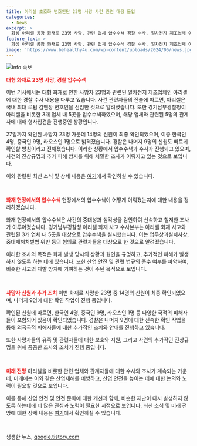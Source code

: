 ```yaml
---
title: 아리셀 초호화 변호인단 23명 사망 사건 관련 대응 돌입
categories:
  - News
excerpt: >
  화성 아리셀 공장 화재로 23명 사망, 관련 업체 압수수색 경찰 수사. 일차전지 제조업체 아리셀, 국내 최대 로펌 김앤장 변호인 선임. 경기남부경찰, 화재와 관련된 3개 업체 내 5곳 압수수색. 5명 형사입건 박순관 아리셀 대표 등. 사망자 23명 중 14명 신원 확인, 경찰은 나머지 신속 확인 방침. (출처: 뉴스1)
feature_text: >
  화성 아리셀 공장 화재로 23명 사망, 관련 업체 압수수색 경찰 수사. 일차전지 제조업체 아리셀, 국내 최대 로펌 김앤장 변호인 선임. 경기남부경찰, 화재와 관련된 3개 업체 내 5곳 압수수색. 5명 형사입건 박순관 아리셀 대표 등. 사망자 23명 중 14명 신원 확인, 경찰은 나머지 신속 확인 방침. (출처: 뉴스1)
image: 'https://www.behealthy4u.com/wp-content/uploads/2024/06/news.jpg'
---
```


<p><img src="https://www.behealthy4u.com/wp-content/uploads/2024/06/news.jpg" alt="info 속보" /></p>

<p><b><span style="color: #ee2323;">대형 화재로 23명 사망, 경찰 압수수색</span></b></p>

<p>이번 기사에서는 대형 화재로 인한 사망자 23명과 관련된 일차전지 제조업체인 아리셀에 대한 경찰 수사 내용을 다루고 있습니다. 사건 관련자들의 진술에 따르면, 아리셀은 국내 최대 로펌 김앤장 변호인을 선임한 것으로 알려졌습니다. 또한 경기남부경찰청이 아리셀을 비롯한 3개 업체 내 5곳을 압수수색하였으며, 해당 업체와 관련된 5명의 관계자에 대해 형사입건을 진행중인 상황입니다.</p>

<p>27일까지 확인된 사망자 23명 가운데 14명의 신원이 최종 확인되었으며, 이중 한국인 4명, 중국인 9명, 라오스인 1명으로 밝혀졌습니다. 경찰은 나머지 9명의 신원도 빠르게 확인할 방침이라고 전해졌습니다. 이러한 상황에서 압수수색과 수사가 진행되고 있으며, 사건의 진상규명과 추가 피해 방지를 위해 치밀한 조사가 이뤄지고 있는 것으로 보입니다.</p>

<p>이와 관련된 최신 소식 및 상세 내용은 <a href="https://news.naver.com/main/read.naver?mode=LSD&amp;mid=sec&amp;sid1=102&amp;oid=421&amp;aid=0005574379">여기</a>에서 확인하실 수 있습니다. </p>

<p data-ke-size="size16">&nbsp;</p>

<p><b><span style="color: #ee2323;">화재 현장에서의 압수수색</span></b>
현장에서의 압수수색이 어떻게 이뤄졌는지에 대한 내용을 정리하겠습니다.</p>

<p>화재 현장에서의 압수수색은 사건의 중대성과 심각성을 감안하여 신속하고 철저한 조사가 이루어졌습니다. 경기남부경찰청 아리셀 화재 사고 수사본부는 아리셀 화재 사고와 관련된 3개 업체 내 5곳을 대상으로 압수수색을 실시했습니다. 이는 업무상과실치사상, 중대재해처벌법 위반 등의 혐의로 관련자들을 대상으로 한 것으로 알려졌습니다.</p>

<p>이러한 조사의 목적은 화재 발생 당시의 상황과 원인을 규명하고, 추가적인 피해가 발생하지 않도록 하는 데에 있습니다. 또한 산업 안전 및 관련 법규의 준수 여부를 파악하여, 비슷한 사고의 재발 방지에 기여하는 것이 주된 목적으로 보입니다.</p>

<p data-ke-size="size16">&nbsp;</p>

<p><b><span style="color: #ee2323;">사망자 신원과 추가 조치</span></b>
이번 화재로 사망한 23명 중 14명의 신원이 최종 확인되었으며, 나머지 9명에 대한 확인 작업이 진행 중입니다.</p>

<p>확인된 신원에 따르면, 한국인 4명, 중국인 9명, 라오스인 1명 등 다양한 국적의 피해자들이 포함되어 있음이 확인되었습니다. 경찰은 나머지 9명에 대한 신속한 확인 작업을 통해 외국국적 피해자들에 대한 추가적인 조치와 안내를 진행하고 있습니다.</p>

<p>또한 사망자들의 유족 및 관련자들에 대한 보호와 지원, 그리고 사건의 추가적인 진상규명을 위해 꼼꼼한 조사와 조치가 진행 중입니다.</p>

<p data-ke-size="size16">&nbsp;</p>

<p><b><span style="color: #ee2323;">미래 전망</span></b>
아리셀을 비롯한 관련 업체와 관계자들에 대한 수사와 조사가 계속되는 가운데, 미래에는 이와 같은 산업재해를 예방하고, 산업 안전을 높이는 데에 대한 논의와 노력이 필요할 것으로 보입니다.</p>

<p>이를 통해 산업 안전 및 안전 문화에 대한 개선과 함께, 비슷한 재난이 다시 발생하지 않도록 하는데에 더 많은 관심과 노력이 필요한 시점으로 보입니다. 최신 소식 및 미래 전망에 대한 상세 내용은 <a href="https://news.naver.com/main/read.naver?mode=LSD&amp;mid=sec&amp;sid1=102&amp;oid=421&amp;aid=0005574379">여기</a>에서 확인하실 수 있습니다.</p>

<p data-ke-size="size16">&nbsp;</p>
생생한 뉴스, <a href="https://qoogle.tistory.com" rel="dofollow">qoogle.tistory.com</a>


